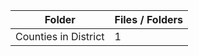 | Folder               |   Files / Folders |
|----------------------|-------------------|
| Counties in District |                 1 |